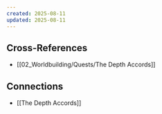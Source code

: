 ```yaml
---
created: 2025-08-11
updated: 2025-08-11
---
```




## Cross-References

- [[02_Worldbuilding/Quests/The Depth Accords]]


## Connections

- [[The Depth Accords]]
